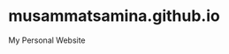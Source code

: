 # musammatsamina.github.io
My Personal Website

<img src="imgs/webimg.jpg" alt="" class="img-full wrapper-xs bg-white img-fluid">	
